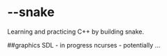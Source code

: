 # --snake
Learning and practicing C++ by building snake.

##graphics
SDL - in progress
ncurses - potentially
...
